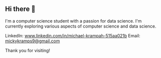 ## Hi there 👋

I'm a computer science student with a passion for data science. I'm currently exploring various aspects of computer science and data science. 

LinkedIn: www.linkedin.com/in/michael-krampah-515aa021b
Email: mickykramps9@gmail.com

Thank you for visiting!
